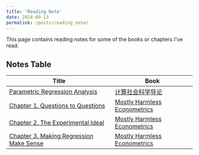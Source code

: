 ```yaml
---
title: 'Reading Note'
date: 2024-09-13
permalink: /posts/reading_note/
---
```

This page contains reading notes for some of the books or chapters I've read.

## Notes Table

|        Title         |         Book         |                 
| -------------------- | -------------------- |
| [Parametric Regression Analysis](http://github.com/leahxqing/leahxqing.github.io/posts/notes/CS.md) | [计算社会科学导论](https://book.douban.com/subject/36603927/) |
| [Chapter 1. Questions to Questions](http://github.com/leahxqing/leahxqing.github.io/posts/notes/hameless_01.md) | [Mostly Harmless Econometrics](https://www.mostlyharmlesseconometrics.com/) |
| [Chapter 2. The Experimental Ideal](http://github.com/leahxqing/leahxqing.github.io/posts/notes/hameless_02.md) | [Mostly Harmless Econometrics](https://www.mostlyharmlesseconometrics.com/) |
| [Chapter 3. Making Regression Make Sense](http://github.com/leahxqing/leahxqing.github.io/posts/notes/hameless_03.md) | [Mostly Harmless Econometrics](https://www.mostlyharmlesseconometrics.com/) |
